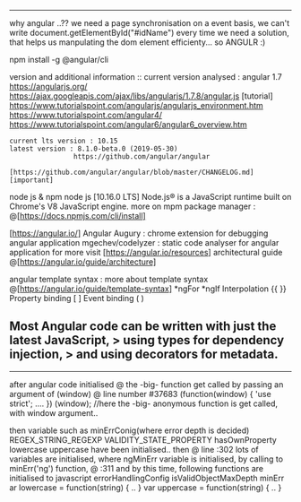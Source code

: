-----------------------------------------------------------------------------------------
why angular ..??
    we need a page synchronisation on a event basis,
    we can't write document.getElementById("#idName") every time
    we need a solution, that helps us manpulating the dom element efficienty...
    so ANGULR :)

npm install -g @angular/cli

version and additional information ::
    current version analysed : angular 1.7
        https://angularjs.org/
        https://ajax.googleapis.com/ajax/libs/angularjs/1.7.8/angular.js
        [tutorial]  https://www.tutorialspoint.com/angularjs/angularjs_environment.htm
                    https://www.tutorialspoint.com/angular4/
                    https://www.tutorialspoint.com/angular6/angular6_overview.htm

    current lts version : 10.15
    latest version : 8.1.0-beta.0 (2019-05-30)
                    https://github.com/angular/angular
                    [https://github.com/angular/angular/blob/master/CHANGELOG.md] [important]

node js & npm
    node js [10.16.0 LTS] Node.js® is a JavaScript runtime built on Chrome's V8 JavaScript engine.
    more on mpm package manager : @[https://docs.npmjs.com/cli/install]

[https://angular.io/]
    Angular Augury : chrome extension for debugging angular application
    mgechev/codelyzer : static code analyser for angular application
    for more visit [https://angular.io/resources]
    architectural guide @[https://angular.io/guide/architecture]

angular template syntax : more about template syntax @[https://angular.io/guide/template-syntax]
    *ngFor
    *ngIf
    Interpolation {{ }}
    Property binding [ ]
    Event binding ( )


Most Angular code can be written with just the latest JavaScript,
    > using types for dependency injection,
    > and using decorators for metadata.
-----------------------------------------------------------------------------------------------------------------------------------
-----------------------------------------------------------------------------------------------------------------------------------


after angular code initialised @ the -big- function get called by passing an argument of (window)
@ line number #37683
(function(window) { 'use strict'; .... }) (window); //here the -big- anonymous function is get called, with window argument..


then variable such as
    minErrConig(where error depth is decided)
    REGEX_STRING_REGEXP
    VALIDITY_STATE_PROPERTY
    hasOwnProperty
    lowercase
    uppercase have been initialised..
then @ line :302 lots of variables are initialised, 
where ngMinErr variable is initialised, by calling to minErr('ng') function,  @ :311
and by this time, following functions are initialised to javascript
    errorHandlingConfig
    isValidObjectMaxDepth
    minErr
    ar lowercase = function(string) { .. }
    var uppercase = function(string) { .. }
















